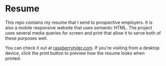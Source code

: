 # Resume

This repo contains my resume that I send to prospective employers. It is also a mobile responsive website that uses semantic HTML. The project uses several media queries for screen and print that allow it to serve both of these purposes well.

You can check it out at [raspberrytyler.com](https://raspberrytyler.com/). If you're visiting from a desktop device, click the print button to preview how the resume looks when printed.
